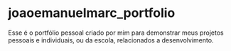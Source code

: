 # joaoemanuelmarc_portfolio
  Esse é o portfólio pessoal criado por mim para demonstrar meus projetos pessoais e individuais, ou da escola, relacionados a desenvolvimento.
